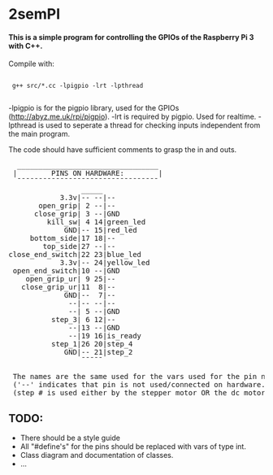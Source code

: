 # 2semPI

 #### This is a simple program for controlling the GPIOs of the Raspberry Pi 3 with C++.
 
 Compile with:
 
 <code>
 g++ src/*.cc -lpigpio -lrt -lpthread
 </code>
 
 -lpigpio is for the pigpio library, used for the GPIOs (http://abyz.me.uk/rpi/pigpio).
 -lrt is required by pigpio. Used for realtime.
 -lpthread is used to seperate a thread for checking inputs independent from the main program.
 
 The code should have sufficient comments to grasp the in and outs.
 
<pre>
  _________________________________
 |        PINS ON HARDWARE:        |
  ¯¯¯¯¯¯¯¯¯¯¯¯¯¯¯¯¯¯¯¯¯¯¯¯¯¯¯¯¯¯¯¯¯
                 _____
            3.3v|-- --|--
       open_grip| 2 --|--
      close_grip| 3 --|GND
         kill_sw| 4 14|green_led
             GND|-- 15|red_led
     bottom_side|17 18|--
        top_side|27 --|--
close_end_switch|22 23|blue_led
            3.3v|-- 24|yellow_led
 open_end_switch|10 --|GND
    open_grip_ur| 9 25|--
   close_grip_ur|11  8|--
             GND|--  7|--
              --|-- --|--
              --| 5 --|GND
          step_3| 6 12|--
              --|13 --|GND
              --|19 16|is_ready
          step_1|26 20|step_4
             GND|-- 21|step_2
                 ¯¯¯¯¯
 
 The names are the same used for the vars used for the pin names in teh code.
 ('--' indicates that pin is not used/connected on hardware.)
 (step_# is used either by the stepper motor OR the dc motor. The dc only uses step_1 and step_2. Better names could be found..)
</pre>
 
 ## TODO:
 
- There should be a style guide
- All "#define's" for the pins should be replaced with vars of type int.
- Class diagram and documentation of classes.
- ...
